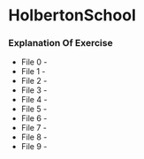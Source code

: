 # HolbertonSchool

### Explanation Of Exercise
* File 0 -
* File 1 -
* File 2 -
* File 3 -
* File 4 -
* File 5 -
* File 6 -
* File 7 -
* File 8 -
* File 9 -

